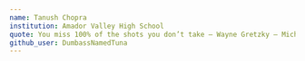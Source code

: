 ```yaml
---
name: Tanush Chopra
institution: Amador Valley High School
quote: You miss 100% of the shots you don’t take – Wayne Gretzky – Michael Scott
github_user: DumbassNamedTuna
---
```

